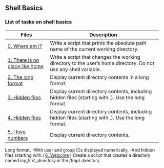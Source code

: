 ## Shell Basics
### List of tasks on shell basics
Files | Description
------|------------
[0. Where am I?](./0-current_working_directory) | Write a script that prints the absolute path name of the current working directory.
[1. There is no place like home](./1-listit) | Write a script that changes the working directory to the user’s home directory. Do not use any shell variable.
[2. The long format](./2-bring_me_home) | Display current directory contents in a long format.
[3. Hidden files](./3-listfiles) | Display current directory contents, including hidden files (starting with .). Use the long format.
[4. Hidden files](./4-listmorefiles) | Display current directory contents, including hidden files (starting with .). Use the long format.
[5. I love numbers](./5-listfilesdigitonly) | Display current directory contents.
Long format, -With user and group IDs displayed numerically, -And hidden files (starting with.)
[6. Welcome](./6-firstdirectory) | Create a script that creates a directory named my_first_directory in the /tmp/ directory.


